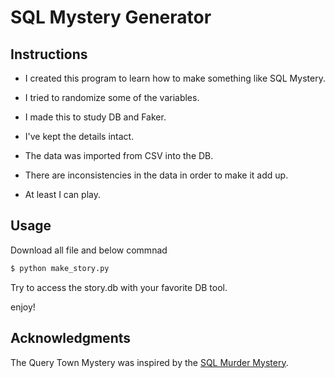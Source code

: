 # SQL Mystery Generator

##  Instructions
- I created this program to learn how to make something like SQL Mystery.

- I tried to randomize some of the variables.

- I made this to study DB and Faker.

- I've kept the details intact.

- The data was imported from CSV into the DB.

- There are inconsistencies in the data in order to make it add up.

- At least I can play.


## Usage

Download all file and below commnad

```bash
$ python make_story.py
```

Try to access the story.db with your favorite DB tool.

enjoy!


## Acknowledgments

The Query Town Mystery was inspired by the [SQL Murder Mystery](http://mystery.knightlab.com/).
